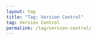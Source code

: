 ```yaml
---
layout: tag
title: "Tag: Version Control"
tag: Version Control
permalink: /tag/version-control/
---
```

